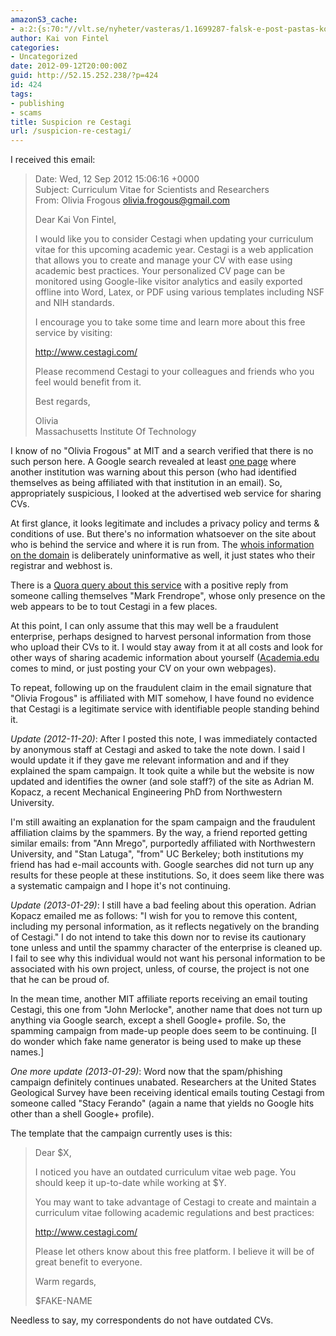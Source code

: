 ```yaml
---
amazonS3_cache:
- a:2:{s:70:"//vlt.se/nyheter/vasteras/1.1699287-falsk-e-post-pastas-komma-fran-vlt";a:1:{s:9:"timestamp";i:1502660920;}s:35:"//whois.domaintools.com/cestagi.com";a:1:{s:9:"timestamp";i:1502660920;}}
author: Kai von Fintel
categories:
- Uncategorized
date: 2012-09-12T20:00:00Z
guid: http://52.15.252.238/?p=424
id: 424
tags:
- publishing
- scams
title: Suspicion re Cestagi
url: /suspicion-re-cestagi/
---
```


I received this email:

> Date: Wed, 12 Sep 2012 15:06:16 +0000  
> Subject: Curriculum Vitae for Scientists and Researchers  
> From: Olivia Frogous <olivia.frogous@gmail.com>
>
> Dear Kai Von Fintel,
> 
> I would like you to consider Cestagi when updating your curriculum vitae for this upcoming academic year. Cestagi is a web application that allows you to create and manage your CV with ease using academic best practices. Your personalized CV page can be monitored using Google-like visitor analytics and easily exported offline into Word, Latex, or PDF using various templates including NSF and NIH standards.
> 
> I encourage you to take some time and learn more about this free service by visiting:
> 
> http://www.cestagi.com/
> 
> Please recommend Cestagi to your colleagues and friends who you feel would benefit from it.
> 
> Best regards,
> 
> Olivia  
> Massachusetts Institute Of Technology 

I know of no "Olivia Frogous" at MIT and a search verified that there is no such person here. A Google search revealed at least [one page](http://vlt.se/nyheter/vasteras/1.1699287-falsk-e-post-pastas-komma-fran-vlt) where another institution was warning about this person (who had identified themselves as being affiliated with that institution in an email). So, appropriately suspicious, I looked at the advertised web service for sharing CVs. 

At first glance, it looks legitimate and includes a privacy policy and terms & conditions of use. But there's no information whatsoever on the site about who is behind the service and where it is run from. The [whois information on the domain](http://whois.domaintools.com/cestagi.com) is deliberately uninformative as well, it just states who their registrar and webhost is.

There is a [Quora query about this service](http://www.quora.com/Resumes-and-CVs/Is-Cestagi-a-good-tool-for-creating-curriculum-vitaes-Is-it-superior-to-the-alternatives) with a positive reply from someone calling themselves "Mark Frendrope", whose only presence on the web appears to be to tout Cestagi in a few places.

At this point, I can only assume that this may well be a fraudulent enterprise, perhaps designed to harvest personal information from those who upload their CVs to it. I would stay away from it at all costs and look for other ways of sharing academic information about yourself ([Academia.edu](http://academia.edu/) comes to mind, or just posting your CV on your own webpages).

To repeat, following up on the fraudulent claim in the email signature that "Olivia Frogous" is affiliated with MIT somehow, I have found no evidence that Cestagi is a legitimate service with identifiable people standing behind it.

*Update (2012-11-20)*: After I posted this note, I was immediately contacted by anonymous staff at Cestagi and asked to take the note down. I said I would update it if they gave me relevant information and and if they explained the spam campaign. It took quite a while but the website is now updated and identifies the owner (and sole staff?) of the site as Adrian M. Kopacz, a recent Mechanical Engineering PhD from Northwestern University. 

I'm still awaiting an explanation for the spam campaign and the fraudulent affiliation claims by the spammers. By the way, a friend reported getting similar emails: from "Ann Mrego", purportedly affiliated with Northwestern University, and "Stan Latuga", "from" UC Berkeley; both institutions my friend has had e-mail accounts with. Google searches did not turn up any results for these people at these institutions. So, it does seem like there was a systematic campaign and I hope it's not continuing.

*Update (2013-01-29)*: I still have a bad feeling about this operation. Adrian Kopacz emailed me as follows: "I wish for you to remove this content, including my personal information, as it reflects negatively on the branding of Cestagi." I do not intend to take this down nor to revise its cautionary tone unless and until the spammy character of the enterprise is cleaned up. I fail to see why this individual would not want his personal information to be associated with his own project, unless, of course, the project is not one that he can be proud of.

In the mean time, another MIT affiliate reports receiving an email touting Cestagi, this one from "John Merlocke", another name that does not turn up anything via Google search, except a shell Google+ profile. So, the spamming campaign from made-up people does seem to be continuing. [I do wonder which fake name generator is being used to make up these names.]

*One more update (2013-01-29)*: Word now that the spam/phishing campaign definitely continues unabated. Researchers at the United States Geological Survey have been receiving identical emails touting Cestagi from someone called "Stacy Ferando" (again a name that yields no Google hits other than a shell Google+ profile). 

The template that the campaign currently uses is this:

> Dear $X,
>
> I noticed you have an outdated curriculum vitae web page. You should keep it
up-to-date while working at $Y.
>
> You may want to take advantage of Cestagi to create and maintain a curriculum
vitae following academic regulations and best practices:
>
> http://www.cestagi.com/
>
> Please let others know about this free platform. I believe it will be of great
benefit to everyone.
>
> Warm regards,
>
> $FAKE-NAME

Needless to say, my correspondents do not have outdated CVs.
